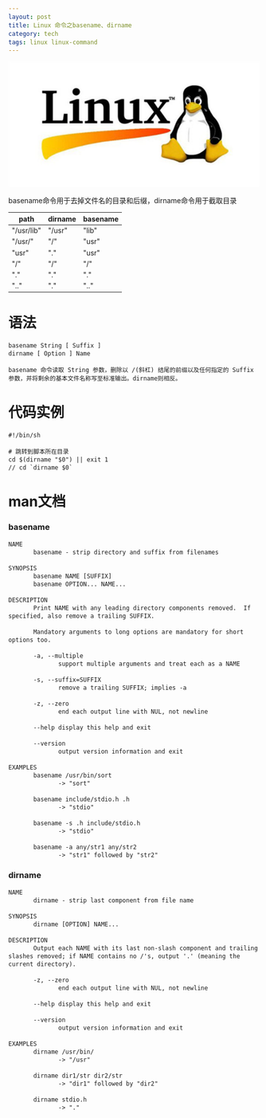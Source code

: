 ```yaml
---
layout: post
title: Linux 命令之basename、dirname
category: tech
tags: linux linux-command
---
```


![](/assets/img/linux.jpg)

basename命令用于去掉文件名的目录和后缀，dirname命令用于截取目录

|path|dirname|basename|
|---|---|---|
|"/usr/lib"|"/usr"|"lib"|
|"/usr/"|"/"|"usr"|
|"usr"|"."|"usr"|
|"/"|"/"|"/"|
|"."|"."|"."|
|".."|"."|".."|

# 语法

    basename String [ Suffix ]
    dirname [ Option ] Name
    
    basename 命令读取 String 参数，删除以 /(斜杠) 结尾的前缀以及任何指定的 Suffix 参数，并将剩余的基本文件名称写至标准输出。dirname则相反。
    

       

# 代码实例

    #!/bin/sh  
      
    # 跳转到脚本所在目录  
    cd $(dirname "$0") || exit 1  
    // cd `dirname $0`

# man文档

### basename

    NAME
           basename - strip directory and suffix from filenames

    SYNOPSIS
           basename NAME [SUFFIX]
           basename OPTION... NAME...

    DESCRIPTION
           Print NAME with any leading directory components removed.  If specified, also remove a trailing SUFFIX.

           Mandatory arguments to long options are mandatory for short options too.

           -a, --multiple
                  support multiple arguments and treat each as a NAME

           -s, --suffix=SUFFIX
                  remove a trailing SUFFIX; implies -a

           -z, --zero
                  end each output line with NUL, not newline

           --help display this help and exit

           --version
                  output version information and exit

    EXAMPLES
           basename /usr/bin/sort
                  -> "sort"

           basename include/stdio.h .h
                  -> "stdio"

           basename -s .h include/stdio.h
                  -> "stdio"

           basename -a any/str1 any/str2
                  -> "str1" followed by "str2"


### dirname

    NAME
           dirname - strip last component from file name

    SYNOPSIS
           dirname [OPTION] NAME...

    DESCRIPTION
           Output each NAME with its last non-slash component and trailing slashes removed; if NAME contains no /'s, output '.' (meaning the current directory).

           -z, --zero
                  end each output line with NUL, not newline

           --help display this help and exit

           --version
                  output version information and exit

    EXAMPLES
           dirname /usr/bin/
                  -> "/usr"

           dirname dir1/str dir2/str
                  -> "dir1" followed by "dir2"

           dirname stdio.h
                  -> "."
